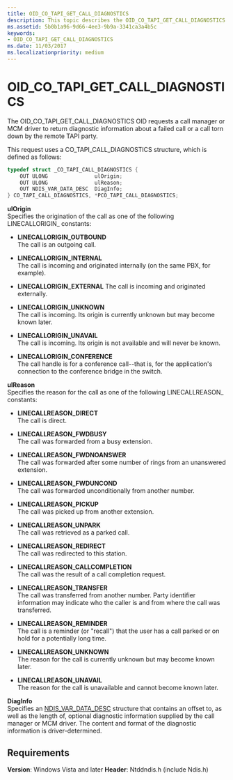 ```yaml
---
title: OID_CO_TAPI_GET_CALL_DIAGNOSTICS
description: This topic describes the OID_CO_TAPI_GET_CALL_DIAGNOSTICS object identifier (OID).
ms.assetid: 5b0b1a96-9d66-4ee3-9b9a-3341ca3a4b5c
keywords:
- OID_CO_TAPI_GET_CALL_DIAGNOSTICS
ms.date: 11/03/2017
ms.localizationpriority: medium
---
```


# OID_CO_TAPI_GET_CALL_DIAGNOSTICS

The OID_CO_TAPI_GET_CALL_DIAGNOSTICS OID requests a call manager or MCM driver to return diagnostic information about a failed call or a call torn down by the remote TAPI party.

This request uses a CO_TAPI_CALL_DIAGNOSTICS structure, which is defined as follows:

```c++
typedef struct _CO_TAPI_CALL_DIAGNOSTICS {
    OUT ULONG               ulOrigin;
    OUT ULONG               ulReason;
    OUT NDIS_VAR_DATA_DESC  DiagInfo;
} CO_TAPI_CALL_DIAGNOSTICS, *PCO_TAPI_CALL_DIAGNOSTICS;
```

**ulOrigin**  
Specifies the origination of the call as one of the following LINECALLORIGIN_ constants: 

- **LINECALLORIGIN_OUTBOUND**  
The call is an outgoing call.

- **LINECALLORIGIN_INTERNAL**  
The call is incoming and originated internally (on the same PBX, for example).

- **LINECALLORIGIN_EXTERNAL** 
The call is incoming and originated externally.

- **LINECALLORIGIN_UNKNOWN**  
The call is incoming. Its origin is currently unknown but may become known later.

- **LINECALLORIGIN_UNAVAIL**  
The call is incoming. Its origin is not available and will never be known.

- **LINECALLORIGIN_CONFERENCE**  
The call handle is for a conference call--that is, for the application's connection to the conference bridge in the switch.

**ulReason**  
Specifies the reason for the call as one of the following LINECALLREASON_ constants: 

- **LINECALLREASON_DIRECT**  
The call is direct.

- **LINECALLREASON_FWDBUSY**  
The call was forwarded from a busy extension.

- **LINECALLREASON_FWDNOANSWER**  
The call was forwarded after some number of rings from an unanswered extension.

- **LINECALLREASON_FWDUNCOND**  
The call was forwarded unconditionally from another number.

- **LINECALLREASON_PICKUP**  
The call was picked up from another extension.

- **LINECALLREASON_UNPARK**  
The call was retrieved as a parked call.

- **LINECALLREASON_REDIRECT**  
The call was redirected to this station.

- **LINECALLREASON_CALLCOMPLETION**  
The call was the result of a call completion request.

- **LINECALLREASON_TRANSFER**  
The call was transferred from another number. Party identifier information may indicate who the caller is and from where the call was transferred.

- **LINECALLREASON_REMINDER**  
The call is a reminder (or "recall") that the user has a call parked or on hold for a potentially long time.

- **LINECALLREASON_UNKNOWN**  
The reason for the call is currently unknown but may become known later.

- **LINECALLREASON_UNAVAIL**  
The reason for the call is unavailable and cannot become known later.

**DiagInfo**  
Specifies an [NDIS_VAR_DATA_DESC](/previous-versions/windows/hardware/network/ff559020(v=vs.85)) structure that contains an offset to, as well as the length of, optional diagnostic information supplied by the call manager or MCM driver. The content and format of the diagnostic information is driver-determined.

## Requirements

**Version**: Windows Vista and later
**Header**: Ntddndis.h (include Ndis.h)